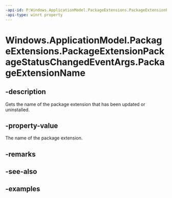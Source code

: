 ```yaml
---
-api-id: P:Windows.ApplicationModel.PackageExtensions.PackageExtensionPackageStatusChangedEventArgs.PackageExtensionName
-api-type: winrt property
---
```


# Windows.ApplicationModel.PackageExtensions.PackageExtensionPackageStatusChangedEventArgs.PackageExtensionName

<!--
public string PackageExtensionName { get; }
-->

## -description

Gets the name of the package extension that has been updated or uninstalled.

## -property-value

The name of the package extension.

## -remarks

## -see-also

## -examples
